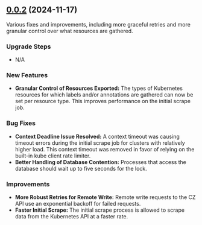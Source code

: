 ## [0.0.2](https://github.com/Cloudzero/cloudzero-insights-controller/compare/v0.0.2...v0.0.1) (2024-11-17)

Various fixes and improvements, including more graceful retries and more granular control over what resources are gathered.

### Upgrade Steps

- N/A

### New Features

- **Granular Control of Resources Exported:** The types of Kubernetes resources for which labels and/or annotations are gathered can now be set per resource type. This improves performance on the initial scrape job.

### Bug Fixes

- **Context Deadline Issue Resolved:** A context timeout was causing timeout errors during the initial scrape job for clusters with relatively higher load. This context timeout was removed in favor of relying on the built-in kube client rate limiter.
- **Better Handling of Database Contention:** Processes that access the database should wait up to five seconds for the lock.

### Improvements

- **More Robust Retries for Remote Write:** Remote write requests to the CZ API use an exponential backoff for failed requests.
- **Faster Initial Scrape:** The initial scrape process is allowed to scrape data from the Kubernetes API at a faster rate.
